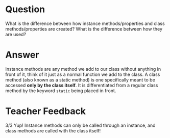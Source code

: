 # Question

What is the difference between how instance methods/properties and class methods/properties are created? What is the difference between how they are used?

# Answer

Instance methods are any method we add to our class without anything in front of it, think of it just as a normal function we add to the class.
A class method (also known as a static method) is one specifically meant to be accessed **only by the class itself**. It is differentiated from a regular class method by the keyword `static` being placed in front.

# Teacher Feedback
3/3
Yup! Instance methods can only be called through an instance, and class methods are called with the class itself!